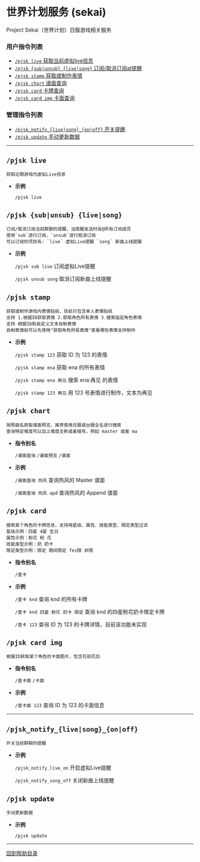 # 世界计划服务 (sekai)

Project Sekai（世界计划）日服游戏相关服务


###  用户指令列表

- [`/pjsk live` 获取当前虚拟live信息](#pjsk-live)
- [`/pjsk {sub|unsub} {live|song}` 订阅/取消订阅at提醒](#pjsk-subunsub-livesong)
- [`/pjsk stamp` 获取或制作表情](#pjsk-stamp)
- [`/pjsk chart` 谱面查询](#pjsk-chart)
- [`/pjsk card` 卡牌查询](#pjsk-card)
- [`/pjsk card img` 卡面查询](#pjsk-card-img)

### 管理指令列表

- [`/pjsk_notify_{live|song}_{on|off}` 开关提醒](#pjsk_notify_liveonsong_onoff)
- [`/pjsk update` 手动更新数据](#pjsk-update)

---


## `/pjsk live`

```
获取近期游戏内虚拟Live信息
```

- **示例**

    `/pjsk live`


## `/pjsk {sub|unsub} {live|song}`

```
订阅/取消订阅当前群聊的提醒，当提醒发送时会@所有订阅成员
使用`sub`进行订阅，`unsub`进行取消订阅
可以订阅的项目有: `live` 虚拟Live提醒 `song` 新曲上线提醒
```

- **示例**

    `/pjsk sub live` 订阅虚拟Live提醒

    `/pjsk unsub song` 取消订阅新曲上线提醒


## `/pjsk stamp`

```
获取或制作游戏内表情贴纸，目前只包含单人表情贴纸
支持 1.根据ID获取表情 2.获取角色所有表情 3.搜索指定角色表情
支持 根据ID和自定义文本自制表情
自制表情前可以先使用"获取角色所有表情"查看哪些表情支持制作
```

- **示例**

    `/pjsk stamp 123` 获取 ID 为 123 的表情

    `/pjsk stamp ena` 获取 ena 的所有表情

    `/pjsk stamp ena 再见` 搜索 ena:再见 的表情

    `/pjsk stamp 123 再见` 用 123 号表情进行制作，文本为再见

    
    
## `/pjsk chart`

```
按照曲名获取谱面预览，推荐使用日服或台服全名进行搜索
查询特定难度可以加上难度全称或者缩写，例如 master 或者 ma
```

- **指令别名**

    `/谱面查询` `/谱面预览` `/谱面`

- **示例**

    `/谱面查询 热风` 查询热风的 Master 谱面

    `/谱面查询 热风 apd` 查询热风的 Append 谱面



## `/pjsk card`

```
搜索某个角色的卡牌信息，支持用星级、属性、技能类型、限定类型过滤
星级示例：四星 4星 生日
属性示例：粉花 粉 花 
技能类型示例：奶 奶卡
限定类型示例：限定 期间限定 fes限 非限
```

- **指令别名**

    `/查卡`

- **示例**

    `/查卡 knd` 查询 knd 的所有卡牌

    `/查卡 knd 四星 粉花 奶卡 限定` 查询 knd 的四星粉花奶卡限定卡牌

    `/查卡 123` 查询 ID 为 123 的卡牌详情，目前该功能未实现


## `/pjsk card img`

```
根据ID获取某个角色的卡面图片，包含花前花后
```

- **指令别名**

    `/查卡面` `/卡面`

- **示例**

    `/查卡面 123` 查询 ID 为 123 的卡面信息


--- 


## `/pjsk_notify_{live|song}_{on|off}`

```
开关当前群聊的提醒
```

- **示例**

    `/pjsk_notify_live_on` 开启虚拟Live提醒

    `/pjsk_notify_song_off` 关闭新曲上线提醒

## `/pjsk update`

```
手动更新数据
```

- **示例**

    `/pjsk update`


--- 

[回到帮助目录](./main.md)